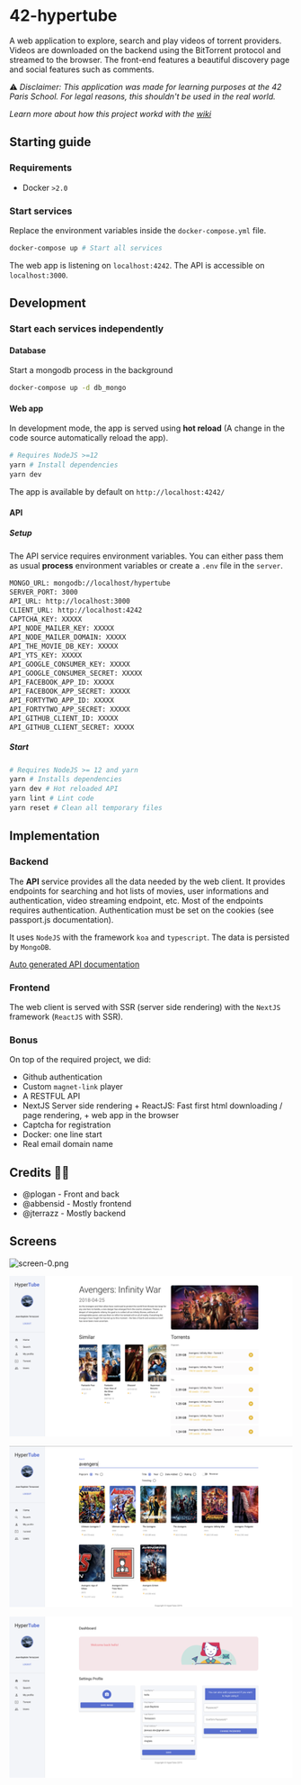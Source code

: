 # 42-hypertube

A web application to explore, search and play videos of torrent providers. Videos are downloaded on the backend using the BitTorrent protocol and streamed to the browser. The front-end features a beautiful discovery page and social features such as comments.

⚠️ *Disclaimer: This application was made for learning purposes at the 42 Paris School. For legal reasons, this shouldn't be used in the real world.*

*Learn more about how this project workd with the [wiki](https://github.com/jterrazz/42-hypertube/wiki)*

## Starting guide

### Requirements

- Docker `>2.0`

### Start services

Replace the environment variables inside the `docker-compose.yml` file.

```bash
docker-compose up # Start all services
```

The web app is listening on `localhost:4242`. The API is accessible on `localhost:3000`.

## Development

### Start each services independently

#### Database

Start a mongodb process in the background

```bash
docker-compose up -d db_mongo
```

#### Web app

In development mode, the app is served using **hot reload** (A change in the code source automatically reload the app).

```bash
# Requires NodeJS >=12
yarn # Install dependencies
yarn dev
```

The app is available by default on `http://localhost:4242/`

#### API

##### Setup

The API service requires environment variables. You can either pass them as usual **process** environment variables or create a `.env` file in the `server`.

```dotnet
MONGO_URL: mongodb://localhost/hypertube
SERVER_PORT: 3000
API_URL: http://localhost:3000
CLIENT_URL: http://localhost:4242
CAPTCHA_KEY: XXXXX
API_NODE_MAILER_KEY: XXXXX
API_NODE_MAILER_DOMAIN: XXXXX
API_THE_MOVIE_DB_KEY: XXXXX
API_YTS_KEY: XXXXX
API_GOOGLE_CONSUMER_KEY: XXXXX
API_GOOGLE_CONSUMER_SECRET: XXXXX
API_FACEBOOK_APP_ID: XXXXX
API_FACEBOOK_APP_SECRET: XXXXX
API_FORTYTWO_APP_ID: XXXXX
API_FORTYTWO_APP_SECRET: XXXXX
API_GITHUB_CLIENT_ID: XXXXX
API_GITHUB_CLIENT_SECRET: XXXXX
```

##### Start

```bash
# Requires NodeJS >= 12 and yarn
yarn # Installs dependencies
yarn dev # Hot reloaded API
yarn lint # Lint code
yarn reset # Clean all temporary files
```

## Implementation

### Backend

The **API** service provides all the data needed by the web client. It provides endpoints for searching and hot lists of movies, user informations and authentication, video streaming endpoint, etc. Most of the endpoints requires authentication. Authentication must be set on the cookies (see passport.js documentation).

It uses `NodeJS` with the framework `koa` and `typescript`. The data is persisted by `MongoDB`.

[Auto generated API documentation](https://documenter.getpostman.com/view/9049212/SVtVV8SF?version=latest#intro)

### Frontend

The web client is served with SSR (server side rendering) with the `NextJS` framework (`ReactJS` with SSR).

### Bonus

On top of the required project, we did:

- Github authentication
- Custom `magnet-link` player
- A RESTFUL API
- NextJS Server side rendering + ReactJS: Fast first html downloading / page rendering, + web app in the browser
- Captcha for registration
- Docker: one line start
- Real email domain name

## Credits 👩‍💻

- @plogan - Front and back
- @abbensid - Mostly frontend
- @jterrazz - Mostly backend 

## Screens

![screen-0.png](./doc/screen-0.png)

![screen-1.png](./doc/screen-1.png)

![screen-2.png](./doc/screen-2.png)

![screen-3.png](./doc/screen-3.png)


